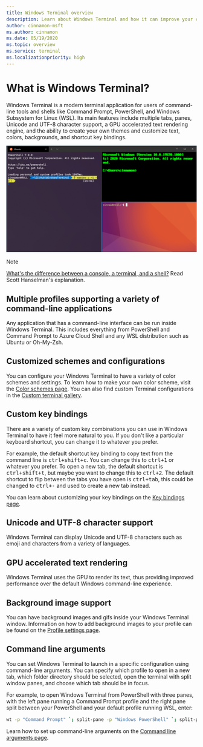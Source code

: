 ```yaml
---
title: Windows Terminal overview
description: Learn about Windows Terminal and how it can improve your command line workflow.
author: cinnamon-msft
ms.author: cinnamon
ms.date: 05/19/2020
ms.topic: overview
ms.service: terminal
ms.localizationpriority: high
---
```


# What is Windows Terminal?

Windows Terminal is a modern terminal application for users of command-line tools and shells like Command Prompt, PowerShell, and Windows Subsystem for Linux (WSL). Its main features include multiple tabs, panes, Unicode and UTF-8 character support, a GPU accelerated text rendering engine, and the ability to create your own themes and customize text, colors, backgrounds, and shortcut key bindings.

![Windows Terminal screenshot](./images/overview.png)

> [!NOTE]
> [What's the difference between a console, a terminal, and a shell?](https://www.hanselman.com/blog/WhatsTheDifferenceBetweenAConsoleATerminalAndAShell.aspx) Read Scott Hanselman's explanation.

## Multiple profiles supporting a variety of command-line applications

Any application that has a command-line interface can be run inside Windows Terminal. This includes everything from PowerShell and Command Prompt to Azure Cloud Shell and any WSL distribution such as Ubuntu or Oh-My-Zsh.

## Customized schemes and configurations

You can configure your Windows Terminal to have a variety of color schemes and settings. To learn how to make your own color scheme, visit the [Color schemes page](./customize-settings/color-schemes.md). You can also find custom Terminal configurations in the [Custom terminal gallery](./custom-terminal-gallery/powerline-in-powershell.md).

## Custom key bindings

There are a variety of custom key combinations you can use in Windows Terminal to have it feel more natural to you. If you don't like a particular keyboard shortcut, you can change it to whatever you prefer.

For example, the default shortcut key binding to copy text from the command line is <kbd>ctrl+shift+c</kbd>. You can change this to <kbd>ctrl+1</kbd> or whatever you prefer. To open a new tab, the default shortcut is <kbd>ctrl+shift+t</kbd>, but maybe you want to change this to <kbd>ctrl+2</kbd>. The default shortcut to flip between the tabs you have open is <kbd>ctrl+tab</kbd>, this could be changed to <kbd>ctrl+-</kbd> and used to create a new tab instead.

You can learn about customizing your key bindings on the [Key bindings page](./customize-settings/key-bindings.md).

## Unicode and UTF-8 character support

Windows Terminal can display Unicode and UTF-8 characters such as emoji and characters from a variety of languages.

## GPU accelerated text rendering

Windows Terminal uses the GPU to render its text, thus providing improved performance over the default Windows command-line experience.

## Background image support

You can have background images and gifs inside your Windows Terminal window. Information on how to add background images to your profile can be found on the [Profile settings page](./customize-settings/profile-settings.md#background-image-settings).

## Command line arguments

You can set Windows Terminal to launch in a specific configuration using command-line arguments. You can specify which profile to open in a new tab, which folder directory should be selected, open the terminal with split window panes, and choose which tab should be in focus.

For example, to open Windows Terminal from PowerShell with three panes, with the left pane running a Command Prompt profile and the right pane split between your PowerShell and your default profile running WSL, enter:

```bash
wt -p "Command Prompt" `; split-pane -p "Windows PowerShell" `; split-pane -H wsl.exe
```

Learn how to set up command-line arguments on the [Command line arguments page](./command-line-arguments.md).
